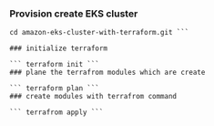 ### Provision create EKS cluster

``` git clone https://github.com/Razorops-code/amazon-eks-cluster-with-terraform.git 
cd amazon-eks-cluster-with-terraform.git ```

### initialize terraform 

``` terraform init ```
### plane the terrafrom modules which are create

``` terraform plan ```
### create modules with terrafrom command 

``` terrafrom apply ```